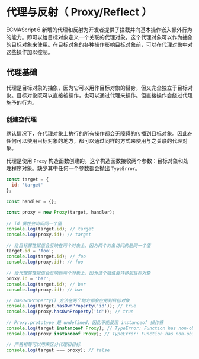 # 代理与反射（ Proxy/Reflect ）

ECMAScript 6 新增的代理和反射为开发者提供了拦截并向基本操作嵌入额外行为的能力。即可以给目标对象定义一个关联的代理对象，这个代理对象可以作为抽象的目标对象来使用。在目标对象的各种操作影响目标对象前，可以在代理对象中对这些操作加以控制。

## 代理基础

代理是目标对象的抽象，因为它可以用作目标对象的替身，但又完全独立于目标对象。目标对象既可以直接被操作，也可以通过代理来操作。但直接操作会绕过代理施予的行为。

### 创建空代理

默认情况下，在代理对象上执行的所有操作都会无障碍的传播到目标对象。因此在任何可以使用目标对象的地方，都可以通过同样的方式来使用与之关联的代理对象。

代理是使用 `Proxy` 构造函数创建的。这个构造函数接收两个参数：目标对象和处理程序对象。缺少其中任何一个参数都会抛出 `TypeError`。

``` javascript
const target = {
  id: 'target'
};
 
const handler = {};
 
const proxy = new Proxy(target, handler);
 
// id 属性会访问同一个值
console.log(target.id); // target
console.log(proxy.id); // target
 
// 给目标属性赋值会反映在两个对象上，因为两个对象访问的是同一个值
target.id = 'foo';
console.log(target.id); // foo
console.log(proxy.id); // foo
 
// 给代理属性赋值会反映到两个对象上，因为这个赋值会转移到目标对象
proxy.id = 'bar';
console.log(target.id); // bar
console.log(proxy.id); // bar
 
// hasOwnProperty() 方法在两个地方都会应用到目标对象
console.log(target.hasOwnProperty('id')); // true
console.log(proxy.hasOwnProperty('id')); // true
 
// Proxy.prototype 是 undefined，因此不能使用 instanceof 操作符
console.log(target instanceof Proxy); // TypeError: Function has non-object prototype 'undefined' in instanceof check
console.log(proxy instanceof Proxy); // TypeError: Function has non-object prototype 'undefined' in instanceof check
 
// 严格相等可以用来区分代理和目标
console.log(target === proxy); // false
```

